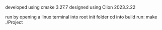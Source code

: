 developed using cmake 3.27.7
designed using Clion 2023.2.22

run by opening a linux terminal into root init folder
cd into build
run:
    make
    ./Project